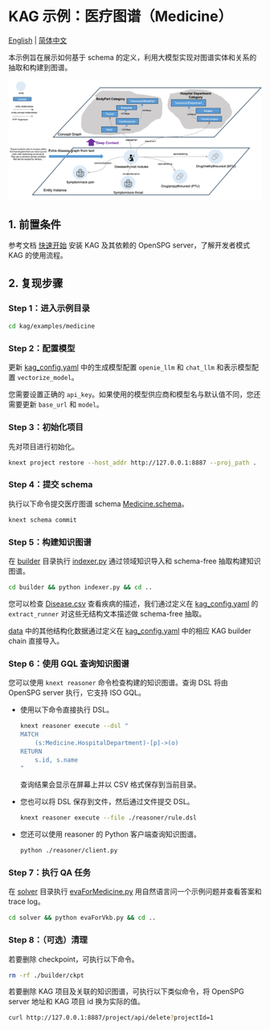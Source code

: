 # KAG 示例：医疗图谱（Medicine）

[English](./README.md) |
[简体中文](./README_cn.md)

本示例旨在展示如何基于 schema 的定义，利用大模型实现对图谱实体和关系的抽取和构建到图谱。

![KAG Medicine Diagram](/_static/images/examples/medicine/kag-medicine-diag.png)

## 1. 前置条件

参考文档 [快速开始](https://openspg.yuque.com/ndx6g9/0.6/quzq24g4esal7q17) 安装 KAG 及其依赖的 OpenSPG server，了解开发者模式 KAG 的使用流程。

## 2. 复现步骤

### Step 1：进入示例目录

```bash
cd kag/examples/medicine
```

### Step 2：配置模型

更新 [kag_config.yaml](./kag_config.yaml) 中的生成模型配置 ``openie_llm`` 和 ``chat_llm`` 和表示模型配置 ``vectorize_model``。

您需要设置正确的 ``api_key``。如果使用的模型供应商和模型名与默认值不同，您还需要更新 ``base_url`` 和 ``model``。

### Step 3：初始化项目

先对项目进行初始化。

```bash
knext project restore --host_addr http://127.0.0.1:8887 --proj_path .
```

### Step 4：提交 schema

执行以下命令提交医疗图谱 schema [Medicine.schema](./schema/Medicine.schema)。

```bash
knext schema commit
```

### Step 5：构建知识图谱

在 [builder](./builder) 目录执行 [indexer.py](./builder/indexer.py) 通过领域知识导入和 schema-free 抽取构建知识图谱。

```bash
cd builder && python indexer.py && cd ..
```

您可以检查 [Disease.csv](./builder/data/Disease.csv) 查看疾病的描述，我们通过定义在 [kag_config.yaml](./kag_config.yaml) 的 ``extract_runner`` 对这些无结构文本描述做 schema-free 抽取。

[data](./builder/data) 中的其他结构化数据通过定义在 [kag_config.yaml](./kag_config.yaml) 中的相应 KAG builder chain 直接导入。

### Step 6：使用 GQL 查询知识图谱

您可以使用 ``knext reasoner`` 命令检查构建的知识图谱。查询 DSL 将由 OpenSPG server 执行，它支持 ISO GQL。

* 使用以下命令直接执行 DSL。

  ```bash
  knext reasoner execute --dsl "
  MATCH
      (s:Medicine.HospitalDepartment)-[p]->(o)
  RETURN
      s.id, s.name
  "
  ```

  查询结果会显示在屏幕上并以 CSV 格式保存到当前目录。

* 您也可以将 DSL 保存到文件，然后通过文件提交 DSL。

  ```bash
  knext reasoner execute --file ./reasoner/rule.dsl
  ```

* 您还可以使用 reasoner 的 Python 客户端查询知识图谱。

  ```bash
  python ./reasoner/client.py
  ```

### Step 7：执行 QA 任务

在 [solver](./solver) 目录执行 [evaForMedicine.py](./solver/evaForMedicine.py) 用自然语言问一个示例问题并查看答案和 trace log。

```bash
cd solver && python evaForVkb.py && cd ..
```

### Step 8：（可选）清理

若要删除 checkpoint，可执行以下命令。

```bash
rm -rf ./builder/ckpt
```

若要删除 KAG 项目及关联的知识图谱，可执行以下类似命令，将 OpenSPG server 地址和 KAG 项目 id 换为实际的值。

```bash
curl http://127.0.0.1:8887/project/api/delete?projectId=1
```

